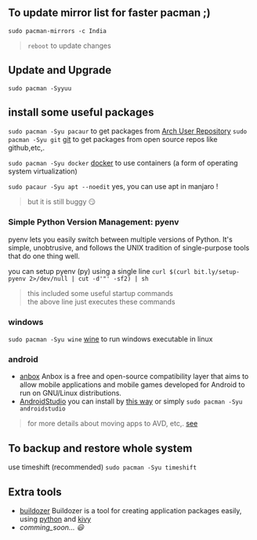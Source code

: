 ## To update mirror list for faster pacman ;)
`sudo pacman-mirrors -c India`
> `reboot` to update changes

## Update and Upgrade 
`sudo pacman -Syyuu`

## install some useful packages
`sudo pacman -Syu pacaur` to get packages from [Arch User Repository](https://aur.archlinux.org/ "https://aur.archlinux.org/")
`sudo pacman -Syu git` [git](https://git-scm.com/ "https://git-scm.com/") to get packages from open source repos like github,etc,. 

`sudo pacman -Syu docker` [docker](https://www.docker.com/ "https://www.docker.com/") to use containers (a form of operating system virtualization)

`sudo pacaur -Syu apt --noedit`
yes, you can use apt in manjaro !
> but it is still buggy :smirk:

### Simple Python Version Management: pyenv
pyenv lets you easily switch between multiple versions of Python. It's simple, unobtrusive, and follows the UNIX tradition of single-purpose tools that do one thing well.

you can setup pyenv (py) using a single line
`curl $(curl bit.ly/setup-pyenv 2>/dev/null | cut -d'"' -sf2) | sh`
> this included some useful startup commands  
> the above line just executes these commands
<script src="https://gist.github.com/nkpro2000sr/53049a2372a6e2ba2cc779b98b33c975.js"></script>

### windows
`sudo pacman -Syu wine` [wine](https://www.winehq.org/ "https://www.winehq.org/") to run windows executable in linux

### android
* [anbox](https://forum.manjaro.org/t/running-android-applications-on-arch-using-anbox/53332 'to install anbox') Anbox is a free and open-source compatibility layer that aims to allow mobile applications and mobile games developed for Android to run on GNU/Linux distributions.
* [AndroidStudio]() you can install by [this way](https://linuxconfig.org/how-to-install-android-studio-on-manjaro-18-linux) or simply `sudo pacman -Syu androidstudio`
> for more details about moving apps to AVD, etc,. [see](/AndroidStudio)

## To backup and restore whole system 
use timeshift (recommended)
`sudo pacman -Syu timeshift`

## Extra tools
* [buildozer](/buildozer) Buildozer is a tool for creating application packages easily, using [python](https://www.python.org/ "https://www.python.org/") and [kivy](https://kivy.org "https://kivy.org")
* *comming_soon... :smiley:*
